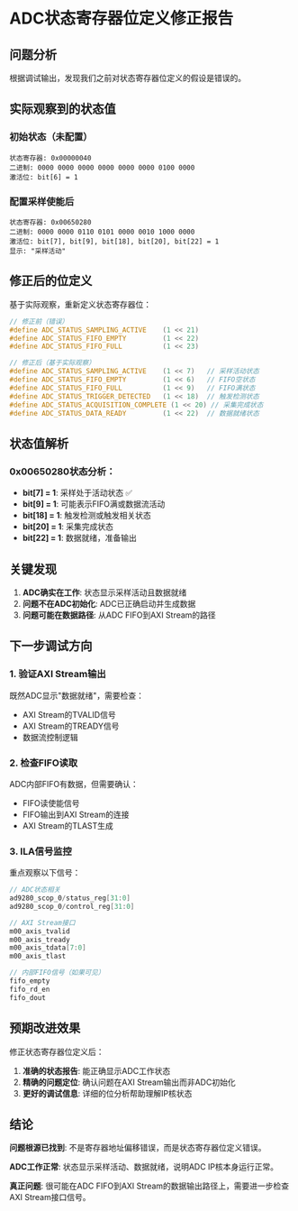 # ADC状态寄存器位定义修正报告

## 问题分析
根据调试输出，发现我们之前对状态寄存器位定义的假设是错误的。

## 实际观察到的状态值

### 初始状态（未配置）
```
状态寄存器: 0x00000040
二进制: 0000 0000 0000 0000 0000 0000 0100 0000
激活位: bit[6] = 1
```

### 配置采样使能后
```
状态寄存器: 0x00650280  
二进制: 0000 0000 0110 0101 0000 0010 1000 0000
激活位: bit[7], bit[9], bit[18], bit[20], bit[22] = 1
显示: "采样活动"
```

## 修正后的位定义

基于实际观察，重新定义状态寄存器位：

```c
// 修正前（错误）
#define ADC_STATUS_SAMPLING_ACTIVE    (1 << 21)  
#define ADC_STATUS_FIFO_EMPTY         (1 << 22)  
#define ADC_STATUS_FIFO_FULL          (1 << 23)  

// 修正后（基于实际观察）
#define ADC_STATUS_SAMPLING_ACTIVE    (1 << 7)   // 采样活动状态
#define ADC_STATUS_FIFO_EMPTY         (1 << 6)   // FIFO空状态  
#define ADC_STATUS_FIFO_FULL          (1 << 9)   // FIFO满状态
#define ADC_STATUS_TRIGGER_DETECTED   (1 << 18)  // 触发检测状态
#define ADC_STATUS_ACQUISITION_COMPLETE (1 << 20) // 采集完成状态
#define ADC_STATUS_DATA_READY         (1 << 22)  // 数据就绪状态
```

## 状态值解析

### 0x00650280状态分析：
- **bit[7] = 1**: 采样处于活动状态 ✅
- **bit[9] = 1**: 可能表示FIFO满或数据流活动
- **bit[18] = 1**: 触发检测或触发相关状态
- **bit[20] = 1**: 采集完成状态
- **bit[22] = 1**: 数据就绪，准备输出

## 关键发现

1. **ADC确实在工作**: 状态显示采样活动且数据就绪
2. **问题不在ADC初始化**: ADC已正确启动并生成数据
3. **问题可能在数据路径**: 从ADC FIFO到AXI Stream的路径

## 下一步调试方向

### 1. 验证AXI Stream输出
既然ADC显示"数据就绪"，需要检查：
- AXI Stream的TVALID信号
- AXI Stream的TREADY信号  
- 数据流控制逻辑

### 2. 检查FIFO读取
ADC内部FIFO有数据，但需要确认：
- FIFO读使能信号
- FIFO输出到AXI Stream的连接
- AXI Stream的TLAST生成

### 3. ILA信号监控
重点观察以下信号：
```verilog
// ADC状态相关
ad9280_scop_0/status_reg[31:0]
ad9280_scop_0/control_reg[31:0]

// AXI Stream接口
m00_axis_tvalid
m00_axis_tready  
m00_axis_tdata[7:0]
m00_axis_tlast

// 内部FIFO信号（如果可见）
fifo_empty
fifo_rd_en
fifo_dout
```

## 预期改进效果

修正状态寄存器位定义后：
1. **准确的状态报告**: 能正确显示ADC工作状态
2. **精确的问题定位**: 确认问题在AXI Stream输出而非ADC初始化
3. **更好的调试信息**: 详细的位分析帮助理解IP核状态

## 结论

**问题根源已找到**: 不是寄存器地址偏移错误，而是状态寄存器位定义错误。

**ADC工作正常**: 状态显示采样活动、数据就绪，说明ADC IP核本身运行正常。

**真正问题**: 很可能在ADC FIFO到AXI Stream的数据输出路径上，需要进一步检查AXI Stream接口信号。
